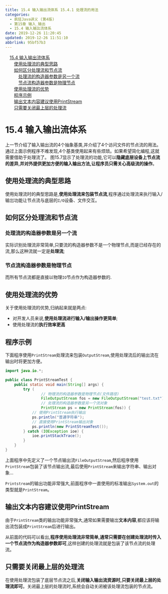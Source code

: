 ```yaml
---
title: 15.4 输入输出流体系 15.4.1 处理流的用法
categories: 
  - 疯狂Java讲义 (第4版)
  - 第15章 输入_输出
  - 15.4 输入输出流体系
date: 2019-12-26 11:20:45
updated: 2019-12-26 11:51:10
abbrlink: 95bf57b3
---
```

<div id='my_toc'><a href="/JavaReadingNotes/95bf57b3/#15-4-输入输出流体系" class="header_1">15.4 输入输出流体系</a>&nbsp;<br><a href="/JavaReadingNotes/95bf57b3/#使用处理流的典型思路" class="header_2">使用处理流的典型思路</a>&nbsp;<br><a href="/JavaReadingNotes/95bf57b3/#如何区分处理流和节点流" class="header_2">如何区分处理流和节点流</a>&nbsp;<br><a href="/JavaReadingNotes/95bf57b3/#处理流的构造器参数是另一个流" class="header_3">处理流的构造器参数是另一个流</a>&nbsp;<br><a href="/JavaReadingNotes/95bf57b3/#节点流构造器参数是物理节点" class="header_3">节点流构造器参数是物理节点</a>&nbsp;<br><a href="/JavaReadingNotes/95bf57b3/#使用处理流的优势" class="header_2">使用处理流的优势</a>&nbsp;<br><a href="/JavaReadingNotes/95bf57b3/#程序示例" class="header_2">程序示例</a>&nbsp;<br><a href="/JavaReadingNotes/95bf57b3/#输出文本内容建议使用PrintStream" class="header_2">输出文本内容建议使用PrintStream</a>&nbsp;<br><a href="/JavaReadingNotes/95bf57b3/#只需要关闭最上层的处理流" class="header_2">只需要关闭最上层的处理流</a>&nbsp;<br></div>
<style>.header_1{margin-left: 1em;}.header_2{margin-left: 2em;}.header_3{margin-left: 3em;}.header_4{margin-left: 4em;}.header_5{margin-left: 5em;}.header_6{margin-left: 6em;}</style>
<!--more-->
<script>if (navigator.platform.search('arm')==-1){document.getElementById('my_toc').style.display = 'none';}var e,p = document.getElementsByTagName('p');while (p.length>0) {e = p[0];e.parentElement.removeChild(e);}</script>

<!--end-->
# 15.4 输入输出流体系
上一节介绍了输入输出流的4个抽象基类,并介绍了4个访问文件的节点流的用法。通过上面示例程序不难发现,4个基类使用起来有些烦琐。如果希望简化编程,这就需要借助于处理流了。
图15.7显示了处理流的功能,它可以**隐藏底层设备上节点流的差异,并对外提供更加方便的输入输出方法,让程序员只需关心高级流的操作**。
## 使用处理流的典型思路
使用处理流时的典型思路是,**使用处理流来包装节点流**,程序通过处理流来执行输入/输岀功能让节点流与底层的`I/O`设备、文件交互。
## 如何区分处理流和节点流
### 处理流的构造器参数是另一个流
实际识别处理流非常简单,只要流的构造器参数不是一个物理节点,而是已经存在的流,那么这种流就一定是**处理流**;
### 节点流构造器参数是物理节点
而所有节点流都是直接以物理`IO`节点作为构造器参数的.

## 使用处理流的优势
关于使用处理流的优势,归纳起来就是两点:
- 对开发人员来说,**使用处理流进行输入/输出操作更简单**;
- 使用处理流的**执行效率更高**

## 程序示例
下面程序使用`PrintStream`处理流来包装`OutputStream`,使用处理流后的输出流在输出时将更加方便。
```java
import java.io.*;

public class PrintStreamTest {
    public static void main(String[] args) {
        try (
                // 物理流的构造器参数是物理节点(文件路径)
                FileOutputStream fos = new FileOutputStream("test.txt");
                // 处理流的构造器参数是另一个流对象
                PrintStream ps = new PrintStream(fos)) {
            // 使用PrintStream执行输出
            ps.println("普通字符串");
            // 直接使用PrintStream输出对象
            ps.println(new PrintStreamTest());
        } catch (IOException ioe) {
            ioe.printStackTrace();
        }
    }
}
```
上面程序中先定义了一个节点输出流`FileOutputStream`,然后程序使用`PrintStream`包装了该节点输出流,最后使用`PrintStream`来输出字符串、输出对象...

`Printstream`的输出功能非常强大,前面程序中一直使用的标准输出`System.out`的类型就是`PrintStream`。
## 输出文本内容建议使用PrintStream
由于`PrintStream`类的输出功能非常强大,通常如果需要输岀**文本内容**,都应该将输出流包装成`PrintStream`后进行输出。

从前面的代码可以看出,**程序使用处理流非常简单,通常只需要在创建处理流时传入一个节点流作为构造器参数即可**,这样创建的处理流就是包装了该节点流的处理流。
## 只需要关闭最上层的处理流
在使用处理流包装了底层节点流之后,**关闭输入输出流资源时,只要关闭最上层的处理流即可**。关闭最上层的处理流时,系统会自动关闭被该处理流包装的节点流。
